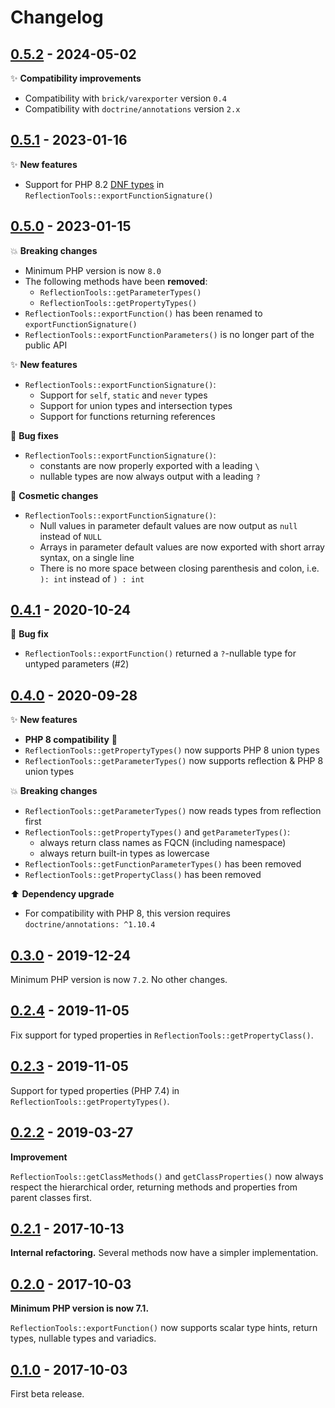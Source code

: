 # Changelog

## [0.5.2](https://github.com/brick/reflection/releases/tag/0.5.2) - 2024-05-02

✨ **Compatibility improvements**

- Compatibility with `brick/varexporter` version `0.4`
- Compatibility with `doctrine/annotations` version `2.x`

## [0.5.1](https://github.com/brick/reflection/releases/tag/0.5.1) - 2023-01-16

✨ **New features**

- Support for PHP 8.2 [DNF types](https://wiki.php.net/rfc/dnf_types) in `ReflectionTools::exportFunctionSignature()`

## [0.5.0](https://github.com/brick/reflection/releases/tag/0.5.0) - 2023-01-15

💥 **Breaking changes**

- Minimum PHP version is now `8.0`
- The following methods have been **removed**:
  - `ReflectionTools::getParameterTypes()`
  - `ReflectionTools::getPropertyTypes()`
- `ReflectionTools::exportFunction()` has been renamed to `exportFunctionSignature()`
- `ReflectionTools::exportFunctionParameters()` is no longer part of the public API

✨ **New features**

- `ReflectionTools::exportFunctionSignature()`:
  - Support for `self`, `static` and `never` types
  - Support for union types and intersection types
  - Support for functions returning references

🐛 **Bug fixes**

- `ReflectionTools::exportFunctionSignature()`:
  - constants are now properly exported with a leading `\`
  - nullable types are now always output with a leading `?`

💄 **Cosmetic changes**

- `ReflectionTools::exportFunctionSignature()`:
  - Null values in parameter default values are now output as `null` instead of `NULL`
  - Arrays in parameter default values are now exported with short array syntax, on a single line
  - There is no more space between closing parenthesis and colon, i.e. `): int` instead of `) : int`

## [0.4.1](https://github.com/brick/reflection/releases/tag/0.4.1) - 2020-10-24

🐛 **Bug fix**

- `ReflectionTools::exportFunction()` returned a `?`-nullable type for untyped parameters (#2)

## [0.4.0](https://github.com/brick/reflection/releases/tag/0.4.0) - 2020-09-28

✨ **New features**

- **PHP 8 compatibility** 🚀
- `ReflectionTools::getPropertyTypes()` now supports PHP 8 union types
- `ReflectionTools::getParameterTypes()` now supports reflection & PHP 8 union types

💥 **Breaking changes**

- `ReflectionTools::getParameterTypes()` now reads types from reflection first
- `ReflectionTools::getPropertyTypes()` and `getParameterTypes()`:
    - always return class names as FQCN (including namespace)
    - always return built-in types as lowercase
- `ReflectionTools::getFunctionParameterTypes()` has been removed
- `ReflectionTools::getPropertyClass()` has been removed

⬆️ **Dependency upgrade**

- For compatibility with PHP 8, this version requires `doctrine/annotations: ^1.10.4`

## [0.3.0](https://github.com/brick/reflection/releases/tag/0.3.0) - 2019-12-24

Minimum PHP version is now `7.2`. No other changes.

## [0.2.4](https://github.com/brick/reflection/releases/tag/0.2.4) - 2019-11-05

Fix support for typed properties in `ReflectionTools::getPropertyClass()`.

## [0.2.3](https://github.com/brick/reflection/releases/tag/0.2.3) - 2019-11-05

Support for typed properties (PHP 7.4) in `ReflectionTools::getPropertyTypes()`.

## [0.2.2](https://github.com/brick/reflection/releases/tag/0.2.2) - 2019-03-27

**Improvement**

`ReflectionTools::getClassMethods()` and `getClassProperties()` now always respect the hierarchical order, returning methods and properties from parent classes first.

## [0.2.1](https://github.com/brick/reflection/releases/tag/0.2.1) - 2017-10-13

**Internal refactoring.** Several methods now have a simpler implementation.

## [0.2.0](https://github.com/brick/reflection/releases/tag/0.2.0) - 2017-10-03

**Minimum PHP version is now 7.1.**

`ReflectionTools::exportFunction()` now supports scalar type hints, return types, nullable types and variadics.

## [0.1.0](https://github.com/brick/reflection/releases/tag/0.1.0) - 2017-10-03

First beta release.

